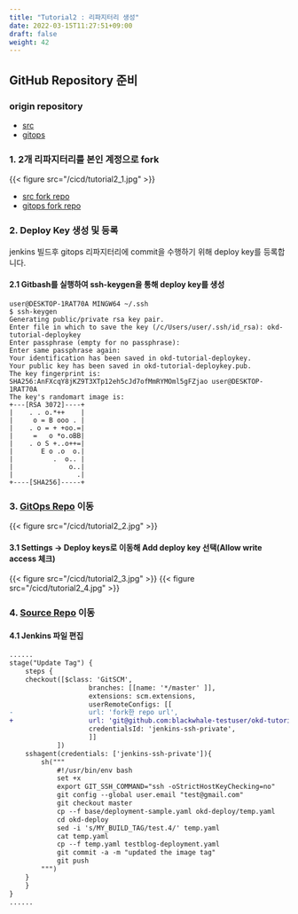 ```yaml
---
title: "Tutorial2 : 리파지터리 생성"
date: 2022-03-15T11:27:51+09:00
draft: false
weight: 42
---
```


## GitHub Repository 준비

### origin repository
- [src](https://github.com/bluewhale-users/okd-tutorial1-src)
- [gitops](https://github.com/bluewhale-users/okd-tutorial1-gitops)

  
### 1. 2개 리파지터리를 본인 계정으로 fork
{{< figure src="/cicd/tutorial2_1.jpg" >}}

- [src fork repo](https://github.com/blackwhale-testuser/okd-tutorial1-src)
- [gitops fork repo](https://github.com/blackwhale-testuser/okd-tutorial1-gitops)

### 2. Deploy Key 생성 및 등록
jenkins 빌드후 gitops 리파지터리에 commit을 수행하기 위해 deploy key를 등록합니다.

#### 2.1 Gitbash를 실행하여 ssh-keygen을 통해 deploy key를 생성
```
user@DESKTOP-1RAT70A MINGW64 ~/.ssh
$ ssh-keygen
Generating public/private rsa key pair.
Enter file in which to save the key (/c/Users/user/.ssh/id_rsa): okd-tutorial-deploykey
Enter passphrase (empty for no passphrase):
Enter same passphrase again:
Your identification has been saved in okd-tutorial-deploykey.
Your public key has been saved in okd-tutorial-deploykey.pub.
The key fingerprint is:
SHA256:AnFXcqY8jKZ9T3XTp12eh5cJd7ofMmRYMOml5gFZjao user@DESKTOP-1RAT70A
The key's randomart image is:
+---[RSA 3072]----+
|    . . o.*++    |
|     o = B ooo . |
|    . o = + +oo.=|
|     =   o *o.oBB|
|    . o S +..o++=|
|       E o .o  o.|
|          .  o.. |
|              o..|
|                .|
+----[SHA256]-----+
```

### 3. [GitOps Repo](https://github.com/blackwhale-testuser/okd-tutorial1-gitops) 이동
{{< figure src="/cicd/tutorial2_2.jpg" >}}

#### 3.1 Settings -> Deploy keys로 이동해 Add deploy key 선택(Allow write access 체크)
{{< figure src="/cicd/tutorial2_3.jpg" >}}
{{< figure src="/cicd/tutorial2_4.jpg" >}}

### 4. [Source Repo](https://github.com/blackwhale-testuser/okd-tutorial1-src) 이동

#### 4.1 Jenkins 파일 편집

``` diff
......
stage("Update Tag") { 
    steps {
    checkout([$class: 'GitSCM',
                    branches: [[name: '*/master' ]],
                    extensions: scm.extensions,
                    userRemoteConfigs: [[                         
-                   url: 'fork한 repo url',         
+                   url: 'git@github.com:blackwhale-testuser/okd-tutorial1-gitops.git', 
                    credentialsId: 'jenkins-ssh-private',
                    ]]
            ])
    sshagent(credentials: ['jenkins-ssh-private']){
        sh("""
            #!/usr/bin/env bash
            set +x
            export GIT_SSH_COMMAND="ssh -oStrictHostKeyChecking=no"
            git config --global user.email "test@gmail.com"
            git checkout master
            cp --f base/deployment-sample.yaml okd-deploy/temp.yaml
            cd okd-deploy
            sed -i 's/MY_BUILD_TAG/test.4/' temp.yaml 
            cat temp.yaml
            cp --f temp.yaml testblog-deployment.yaml 
            git commit -a -m "updated the image tag"
            git push
        """)
    }
    }
}
......
```